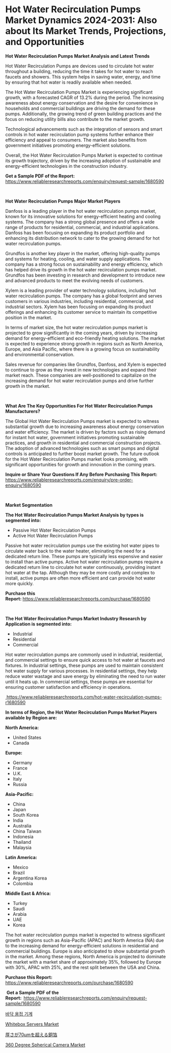 <p><h1>Hot Water Recirculation Pumps Market Dynamics 2024-2031: Also about Its Market Trends, Projections, and Opportunities</h1></p><p><strong>Hot Water Recirculation Pumps Market Analysis and Latest Trends</strong></p>
<p><p>Hot Water Recirculation Pumps are devices used to circulate hot water throughout a building, reducing the time it takes for hot water to reach faucets and showers. This system helps in saving water, energy, and time by ensuring that hot water is readily available when needed.</p><p>The Hot Water Recirculation Pumps Market is experiencing significant growth, with a forecasted CAGR of 13.2% during the period. The increasing awareness about energy conservation and the desire for convenience in households and commercial buildings are driving the demand for these pumps. Additionally, the growing trend of green building practices and the focus on reducing utility bills also contribute to the market growth.</p><p>Technological advancements such as the integration of sensors and smart controls in hot water recirculation pump systems further enhance their efficiency and appeal to consumers. The market also benefits from government initiatives promoting energy-efficient solutions.</p><p>Overall, the Hot Water Recirculation Pumps Market is expected to continue its growth trajectory, driven by the increasing adoption of sustainable and energy-efficient technologies in the construction industry.</p></p>
<p><strong>Get a Sample PDF of the Report:&nbsp;</strong> <a href="https://www.reliableresearchreports.com/enquiry/request-sample/1680590">https://www.reliableresearchreports.com/enquiry/request-sample/1680590</a></p>
<p>&nbsp;</p>
<p><strong>Hot Water Recirculation Pumps Major Market Players</strong></p>
<p><p>Danfoss is a leading player in the hot water recirculation pumps market, known for its innovative solutions for energy-efficient heating and cooling systems. The company has a strong global presence and offers a wide range of products for residential, commercial, and industrial applications. Danfoss has been focusing on expanding its product portfolio and enhancing its distribution network to cater to the growing demand for hot water recirculation pumps.</p><p>Grundfos is another key player in the market, offering high-quality pumps and systems for heating, cooling, and water supply applications. The company has a strong focus on sustainability and energy efficiency, which has helped drive its growth in the hot water recirculation pumps market. Grundfos has been investing in research and development to introduce new and advanced products to meet the evolving needs of customers.</p><p>Xylem is a leading provider of water technology solutions, including hot water recirculation pumps. The company has a global footprint and serves customers in various industries, including residential, commercial, and industrial sectors. Xylem has been focusing on expanding its product offerings and enhancing its customer service to maintain its competitive position in the market.</p><p>In terms of market size, the hot water recirculation pumps market is projected to grow significantly in the coming years, driven by increasing demand for energy-efficient and eco-friendly heating solutions. The market is expected to experience strong growth in regions such as North America, Europe, and Asia Pacific, where there is a growing focus on sustainability and environmental conservation.</p><p>Sales revenue for companies like Grundfos, Danfoss, and Xylem is expected to continue to grow as they invest in new technologies and expand their market reach. These companies are well-positioned to capitalize on the increasing demand for hot water recirculation pumps and drive further growth in the market.</p></p>
<p>&nbsp;</p>
<p><strong>What Are The Key Opportunities For Hot Water Recirculation Pumps Manufacturers?</strong></p>
<p><p>The Global Hot Water Recirculation Pumps market is expected to witness substantial growth due to increasing awareness about energy conservation and water efficiency. The market is driven by factors such as rising demand for instant hot water, government initiatives promoting sustainable practices, and growth in residential and commercial construction projects. The adoption of advanced technologies such as smart pumps and digital controls is anticipated to further boost market growth. The future outlook for the Hot Water Recirculation Pumps market looks promising, with significant opportunities for growth and innovation in the coming years.</p></p>
<p><strong>Inquire or Share Your Questions If Any Before Purchasing This Report:</strong> <a href="https://www.reliableresearchreports.com/enquiry/pre-order-enquiry/1680590">https://www.reliableresearchreports.com/enquiry/pre-order-enquiry/1680590</a></p>
<p>&nbsp;</p>
<p><strong>Market Segmentation</strong></p>
<p><strong>The Hot Water Recirculation Pumps Market Analysis by types is segmented into:</strong></p>
<p><ul><li>Passive Hot Water Recirculation Pumps</li><li>Active Hot Water Recirculation Pumps</li></ul></p>
<p><p>Passive hot water recirculation pumps use the existing hot water pipes to circulate water back to the water heater, eliminating the need for a dedicated return line. These pumps are typically less expensive and easier to install than active pumps. Active hot water recirculation pumps require a dedicated return line to circulate hot water continuously, providing instant hot water at the tap. Although they may be more costly and complex to install, active pumps are often more efficient and can provide hot water more quickly.</p></p>
<p><strong>Purchase this Report:&nbsp;</strong><a href="https://www.reliableresearchreports.com/purchase/1680590">https://www.reliableresearchreports.com/purchase/1680590</a></p>
<p>&nbsp;</p>
<p><strong>The Hot Water Recirculation Pumps Market Industry Research by Application is segmented into:</strong></p>
<p><ul><li>Industrial</li><li>Residential</li><li>Commercial</li></ul></p>
<p><p>Hot water recirculation pumps are commonly used in industrial, residential, and commercial settings to ensure quick access to hot water at faucets and fixtures. In industrial settings, these pumps are used to maintain consistent hot water supply for various processes. In residential settings, they help reduce water wastage and save energy by eliminating the need to run water until it heats up. In commercial settings, these pumps are essential for ensuring customer satisfaction and efficiency in operations.</p></p>
<p><a href="https://www.reliableresearchreports.com/hot-water-recirculation-pumps-r1680590">&nbsp;https://www.reliableresearchreports.com/hot-water-recirculation-pumps-r1680590</a></p>
<p><strong>In terms of Region, the Hot Water Recirculation Pumps Market Players available by Region are:</strong></p>
<p>
    <p> <strong> North America: </strong>
        <ul>
            <li>United States</li>
            <li>Canada</li>
        </ul>
        </p> 
    <p> <strong> Europe: </strong>
        <ul>
            <li>Germany</li>
            <li>France</li>
            <li>U.K.</li>
            <li>Italy</li>
            <li>Russia</li>
        </ul>
        </p> 
    <p> <strong> Asia-Pacific: </strong>
        <ul>
            <li>China</li>
            <li>Japan</li>
            <li>South Korea</li>
            <li>India</li>
            <li>Australia</li>
            <li>China Taiwan</li>
            <li>Indonesia</li>
            <li>Thailand</li>
            <li>Malaysia</li>
        </ul>
        </p> 
    <p> <strong> Latin America: </strong>
        <ul>
            <li>Mexico</li>
            <li>Brazil</li>
            <li>Argentina Korea</li>
            <li>Colombia</li>
        </ul>
        </p> 
    <p> <strong> Middle East & Africa: </strong>
        <ul>
            <li>Turkey</li>
            <li>Saudi</li>
            <li>Arabia</li>
            <li>UAE</li>
            <li>Korea</li>
        </ul>
    </p>
    </p>
<p><p>The hot water recirculation pumps market is expected to witness significant growth in regions such as Asia-Pacific (APAC) and North America (NA) due to the increasing demand for energy-efficient solutions in residential and commercial buildings. Europe is also anticipated to show substantial growth in the market. Among these regions, North America is projected to dominate the market with a market share of approximately 35%, followed by Europe with 30%, APAC with 25%, and the rest split between the USA and China.</p></p>
<p><strong>Purchase this Report: </strong><a href="https://www.reliableresearchreports.com/purchase/1680590">https://www.reliableresearchreports.com/purchase/1680590</a></p>
<p>&nbsp;<strong>Get a Sample PDF of the Report:&nbsp;&nbsp;</strong><a href="https://www.reliableresearchreports.com/enquiry/request-sample/1680590">https://www.reliableresearchreports.com/enquiry/request-sample/1680590</a></p>
<p><strong></strong></p>
<p><p><a href="https://github.com/BrettWeberrt8767765/Market-Research-Report-List-2/blob/main/6585178172696.md">바닥 용접 기계</a></p><p><a href="https://github.com/ajiariaa/Market-Research-Report-List-1/blob/main/whitebox-servers-market.md">Whitebox Servers Market</a></p><p><a href="https://github.com/zjkmgcs938405/Market-Research-Report-List-2/blob/main/7590754160572.md">厚さが70μmを超える銅箔</a></p><p><a href="https://github.com/niyotibauri9/Market-Research-Report-List-1/blob/main/360-degree-spherical-camera-market.md">360 Degree Spherical Camera Market</a></p></p>